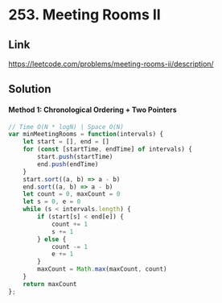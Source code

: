 # 253. Meeting Rooms II

## Link
https://leetcode.com/problems/meeting-rooms-ii/description/

## Solution
#### Method 1: Chronological Ordering + Two Pointers
```javascript
// Time O(N * logN) | Space O(N)
var minMeetingRooms = function(intervals) {
    let start = [], end = []
    for (const [startTime, endTime] of intervals) {
        start.push(startTime)
        end.push(endTime)
    }
    start.sort((a, b) => a - b)
    end.sort((a, b) => a - b)
    let count = 0, maxCount = 0
    let s = 0, e = 0
    while (s < intervals.length) {
        if (start[s] < end[e]) {
            count += 1
            s += 1
        } else {
            count -= 1
            e += 1
        }
        maxCount = Math.max(maxCount, count)
    }
    return maxCount
};
```
